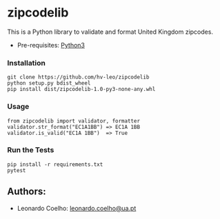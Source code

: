 # zipcodelib
This is a Python library to validate and format United Kingdom zipcodes.

- Pre-requisites: [Python3](https://www.python.org/downloads/)

### Installation
```
git clone https://github.com/hv-leo/zipcodelib
python setup.py bdist_wheel
pip install dist/zipcodelib-1.0-py3-none-any.whl
```

### Usage
```
from zipcodelib import validator, formatter
validator.str_format("EC1A1BB") => EC1A 1BB
validator.is_valid("EC1A 1BB")  => True
```

### Run the Tests
```
pip install -r requirements.txt
pytest
```

## Authors:
- Leonardo Coelho: <leonardo.coelho@ua.pt>